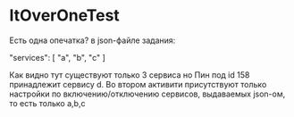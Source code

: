 # ItOverOneTest

Есть одна опечатка? в json-файле задания: 

"services": [
    "a",
    "b",
    "c"
  ]
  
Как видно тут существуют только 3 сервиса но Пин под id 158 принадлежит сервису d.
Во втором активити присутствуют только настройки по включению/отключению сервисов, выдаваемых json-ом, то есть только a,b,c
